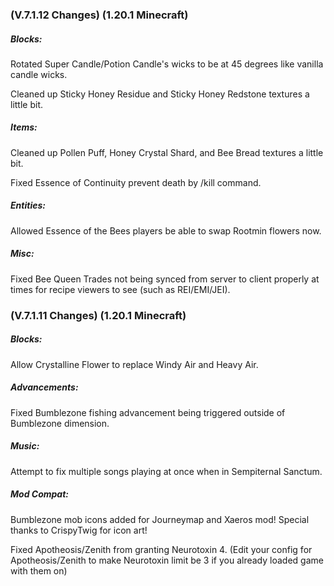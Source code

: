 ### **(V.7.1.12 Changes) (1.20.1 Minecraft)**

##### Blocks:
Rotated Super Candle/Potion Candle's wicks to be at 45 degrees like vanilla candle wicks.

Cleaned up Sticky Honey Residue and Sticky Honey Redstone textures a little bit.

##### Items:
Cleaned up Pollen Puff, Honey Crystal Shard, and Bee Bread textures a little bit.

Fixed Essence of Continuity prevent death by /kill command.

##### Entities:
Allowed Essence of the Bees players be able to swap Rootmin flowers now.

##### Misc:
Fixed Bee Queen Trades not being synced from server to client properly at times for recipe viewers to see (such as REI/EMI/JEI).


### **(V.7.1.11 Changes) (1.20.1 Minecraft)**

##### Blocks:
Allow Crystalline Flower to replace Windy Air and Heavy Air.

##### Advancements:
Fixed Bumblezone fishing advancement being triggered outside of Bumblezone dimension.

##### Music:
Attempt to fix multiple songs playing at once when in Sempiternal Sanctum.

##### Mod Compat:
Bumblezone mob icons added for Journeymap and Xaeros mod! Special thanks to CrispyTwig for icon art!

Fixed Apotheosis/Zenith from granting Neurotoxin 4. 
  (Edit your config for Apotheosis/Zenith to make Neurotoxin limit be 3 if you already loaded game with them on)